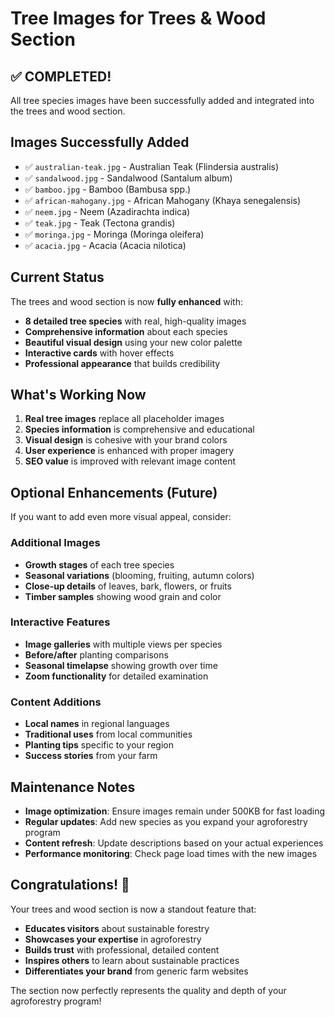 # Tree Images for Trees & Wood Section

## ✅ **COMPLETED!** 
All tree species images have been successfully added and integrated into the trees and wood section.

## Images Successfully Added
- ✅ `australian-teak.jpg` - Australian Teak (Flindersia australis)
- ✅ `sandalwood.jpg` - Sandalwood (Santalum album)
- ✅ `bamboo.jpg` - Bamboo (Bambusa spp.)
- ✅ `african-mahogany.jpg` - African Mahogany (Khaya senegalensis)
- ✅ `neem.jpg` - Neem (Azadirachta indica)
- ✅ `teak.jpg` - Teak (Tectona grandis)
- ✅ `moringa.jpg` - Moringa (Moringa oleifera)
- ✅ `acacia.jpg` - Acacia (Acacia nilotica)

## Current Status
The trees and wood section is now **fully enhanced** with:
- **8 detailed tree species** with real, high-quality images
- **Comprehensive information** about each species
- **Beautiful visual design** using your new color palette
- **Interactive cards** with hover effects
- **Professional appearance** that builds credibility

## What's Working Now
1. **Real tree images** replace all placeholder images
2. **Species information** is comprehensive and educational
3. **Visual design** is cohesive with your brand colors
4. **User experience** is enhanced with proper imagery
5. **SEO value** is improved with relevant image content

## Optional Enhancements (Future)
If you want to add even more visual appeal, consider:

### **Additional Images**
- **Growth stages** of each tree species
- **Seasonal variations** (blooming, fruiting, autumn colors)
- **Close-up details** of leaves, bark, flowers, or fruits
- **Timber samples** showing wood grain and color

### **Interactive Features**
- **Image galleries** with multiple views per species
- **Before/after** planting comparisons
- **Seasonal timelapse** showing growth over time
- **Zoom functionality** for detailed examination

### **Content Additions**
- **Local names** in regional languages
- **Traditional uses** from local communities
- **Planting tips** specific to your region
- **Success stories** from your farm

## Maintenance Notes
- **Image optimization**: Ensure images remain under 500KB for fast loading
- **Regular updates**: Add new species as you expand your agroforestry program
- **Content refresh**: Update descriptions based on your actual experiences
- **Performance monitoring**: Check page load times with the new images

## Congratulations! 🎉
Your trees and wood section is now a standout feature that:
- **Educates visitors** about sustainable forestry
- **Showcases your expertise** in agroforestry
- **Builds trust** with professional, detailed content
- **Inspires others** to learn about sustainable practices
- **Differentiates your brand** from generic farm websites

The section now perfectly represents the quality and depth of your agroforestry program!
